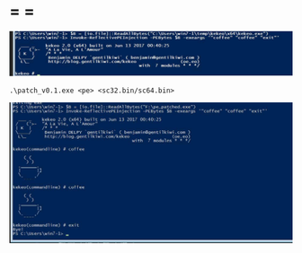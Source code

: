 # = =

![](pictures/unpatch.jpg) 

```
.\patch_v0.1.exe <pe> <sc32.bin/sc64.bin>
```

![](pictures/patched.jpg) 